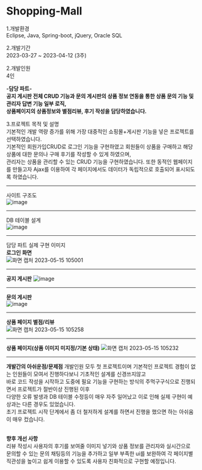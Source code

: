 # Shopping-Mall
1.개발환경  
  Eclipse, Java, Spring-boot, jQuery, Oracle SQL

2.개발기간  
2023-03-27 ~ 2023-04-12 (3주)

2.개발인원  
  4인
  
  **-담당 파트-**  
  **공지 게시판 전체 CRUD 기능과 문의 게시판의 상품 정보 연동을 통한 상품 문의 기능 및 관리자 답변 기능 일부 로직,   
  상품페이지의 상품정보와 별점리뷰, 후기 작성을 담당하였습니다.** 

3.프로젝트 목적 및 설명   
  기본적인 개발 역량 증가를 위해 가장 대중적인 쇼핑몰+게시판 기능을 넣은 프로젝트를 선택하였습니다.<br>
  기본적인 회원가입CRUD로 로그인 기능을 구현하였고 회원들이 상품을 구매하고 해당 상품에 대한 문의나 구매 후기를 작성할 수 있게 하였으며,<br>
  관리자는 상품을 관리할 수 있는 CRUD 기능을 구현하였습니다. 또한 동적인 웹페이지를 만들고자 Ajax를 이용하여 각 페이지에서도 데이터가 독립적으로 호출되어
  표시되도록 하였습니다.

***

사이트 구조도  
![image](https://github.com/yu5429/Shopping-Mall/assets/123722364/93081ce9-0566-4244-aceb-0812a431a0b8)


***

DB 테이블 설계  
![image](https://github.com/yu5429/Shopping-Mall/assets/123722364/f8363c4a-59b1-449c-b8b1-66702d8aa07d)

***
담당 파트 실제 구현 이미지  
**로그인 화면**  
![화면 캡처 2023-05-15 105001](https://github.com/yu5429/Shopping-Mall/assets/123722364/753dc91d-7474-452c-9655-e5ac43b8c19e)
  
***
**공지 게시판**
![image](https://github.com/yu5429/Shopping-Mall/assets/123722364/7693f4ad-c7c6-4d48-9a7b-61a82ce61bc8)
  
***
**문의 게시판**  
![image](https://github.com/yu5429/Shopping-Mall/assets/123722364/f9ab858a-3066-4896-8d82-9bbfd2538188)
  
***
**상품 페이지 별점/리뷰**  
![화면 캡처 2023-05-15 105258](https://github.com/yu5429/Shopping-Mall/assets/123722364/e836dfd2-5610-4865-8e1d-b0867c85f328)
<br>
***
**상품 페이지(상품 이미지 미지정/기본 상태)**
![화면 캡처 2023-05-15 105232](https://github.com/yu5429/Shopping-Mall/assets/123722364/b07f1c59-d289-4678-9621-dea0cf4b75bd)
<br>
***

**개발간의 아쉬운점/문제점**
개발인원 모두 첫 프로젝트이며 기본적인 프로젝트 경험이 없는 인원들이 모여서 진행하다보니 기초적인 설계를 신경쓰지않고 <br> 
바로 코드 작성을 시작하고 도중에 필요 기능을 구현하는 방식의 주먹구구식으로 진행되면서 프로젝트가 절반이상 진행된 이후  <br>
다양한 오류 발생과 DB 테이블 수정등이 매우 자주 일어났고 이로 인해 실제 구현이 예상과는 다른 경우도 있었습니다.<br>
초기 프로젝트 시작 단계에서 좀 더 철저하게 설계를 하면서 진행을 했으면 하는 아쉬움이 매우 컸습니다. <br><br>

**향후 개선 사항**  
리뷰 작성시 사용자의 후기를 보여줄 이미지 넣기와 상품 정보를 관리자와 실시간으로 문의할 수 있는 문의 채팅등의 기능을 추가하고
일부 부족한 ui를 보완하여 각 페이지별 직관성을 높이고 쉽게 이용할 수 있도록 사용자 친화적으로 구현할 예정입니다.


